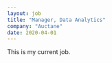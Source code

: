 ```yaml
---
layout: job
title: "Manager, Data Analytics"
company: "Auctane"
date: 2020-04-01
---
```


This is my current job.